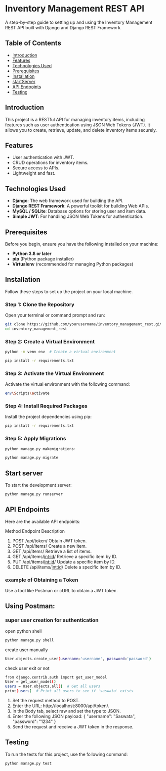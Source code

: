 # Inventory Management REST API

A step-by-step guide to setting up and using the Inventory Management REST API built with Django and Django REST Framework.

## Table of Contents
- [Introduction](#introduction)
- [Features](#features)
- [Technologies Used](#technologies-used)
- [Prerequisites](#prerequisites)
- [Installation](#installation)
- [startServer](#Start-server)
- [API Endpoints](#api-endpoints)
- [Testing](#testing)

## Introduction

This project is a RESTful API for managing inventory items, including features such as user authentication using JSON Web Tokens (JWT). It allows you to create, retrieve, update, and delete inventory items securely.

## Features

- User authentication with JWT.
- CRUD operations for inventory items.
- Secure access to APIs.
- Lightweight and fast.

## Technologies Used

- **Django**: The web framework used for building the API.
- **Django REST Framework**: A powerful toolkit for building Web APIs.
- **MySQL / SQLite**: Database options for storing user and item data.
- **Simple JWT**: For handling JSON Web Tokens for authentication.

## Prerequisites

Before you begin, ensure you have the following installed on your machine:

- **Python 3.8 or later**
- **pip** (Python package installer)
- **Virtualenv** (recommended for managing Python packages)

## Installation

Follow these steps to set up the project on your local machine.

### Step 1: Clone the Repository

Open your terminal or command prompt and run:

```bash
git clone https://github.com/yourusername/inventory_management_rest.git
cd inventory_management_rest
```
### Step 2: Create a Virtual Environment
```bash
python -m venv env  # Create a virtual environment

pip install -r requirements.txt
```
### Step 3: Activate the Virtual Environment
Activate the virtual environment with the following command:
```bash
env\Scripts\activate
```
### Step 4: Install Required Packages
Install the project dependencies using pip:
```bash
pip install -r requirements.txt
```
### Step 5: Apply Migrations
```bash
python manage.py makemigrations:
```
```bash
python manage.py migrate
```
## Start server
To start the development server:
```bash
python manage.py runserver
```
## API Endpoints
Here are the available API endpoints:

 Method	Endpoint	Description
1. POST	/api/token/	Obtain JWT token.
2. POST	/api/items/	Create a new item.
3. GET	/api/items/	Retrieve a list of items.
4. GET	/api/items/<int:id>/	Retrieve a specific item by ID.
5. PUT	/api/items/<int:id>/	Update a specific item by ID.
6. DELETE	/api/items/<int:id>/	Delete a specific item by ID.

### example of Obtaining a Token
Use a tool like Postman or cURL to obtain a JWT token.

## Using Postman:
### super user creation for authentication
open python shell
```bash
python manage.py shell
```
create user manually
```bash
User.objects.create_user(username='username', password='password')
```
check user exit or not 
```bash
from django.contrib.auth import get_user_model
User = get_user_model()
users = User.objects.all()  # Get all users
print(users)  # Print all users to see if 'saswata' exists
```
1. Set the request method to POST.
2. Enter the URL: http://localhost:8000/api/token/.
3. In the Body tab, select raw and set the type to JSON.
4. Enter the following JSON payload:
{
    "username": "Saswata",
    "password": "1234"
}
5. Send the request and receive a JWT token in the response.
## Testing
To run the tests for this project, use the following command:
```bash
python manage.py test
```

